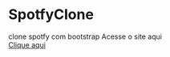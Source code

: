 # SpotfyClone
clone spotfy com bootstrap
Acesse o site aqui <br>
<a href="https://vivibraga.github.io/SpotfyClone/">Clique aqui </a>

